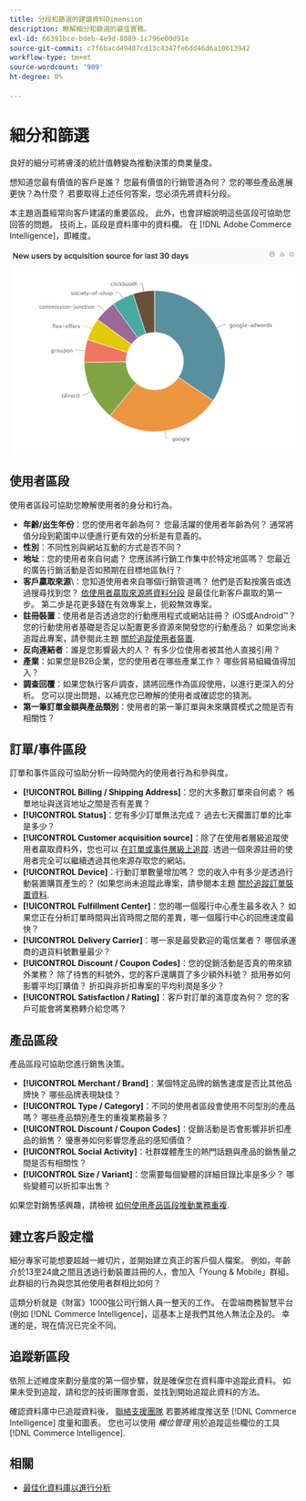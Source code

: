 ```yaml
---
title: 分段和篩選的建議資料Dimension
description: 瞭解細分和篩選的最佳實務。
exl-id: 66391bce-bdeb-4e9d-8089-1c796e00d91e
source-git-commit: c7f6bacd49487cd13c4347fe6dd46d6a10613942
workflow-type: tm+mt
source-wordcount: '909'
ht-degree: 0%

---
```


# 細分和篩選

良好的細分可將膚淺的統計值轉變為推動決策的商業量度。

想知道您最有價值的客戶是誰？ 您最有價值的行銷管道為何？ 您的哪些產品進展更快？為什麼？ 若要取得上述任何答案，您必須先將資料分段。

本主題涵蓋經常向客戶建議的重要區段。 此外，也會詳細說明這些區段可協助您回答的問題。 技術上，區段是資料庫中的資料欄。 在 [!DNL Adobe Commerce Intelligence]，即維度。

![](../../mbi/assets/mbi-critical-segments.png)


## 使用者區段

使用者區段可協助您瞭解使用者的身分和行為。

* **年齡/出生年份**：您的使用者年齡為何？ 您最活躍的使用者年齡為何？ 通常將值分段到範圍中以便進行更有效的分析是有意義的。
* **性別**：不同性別與網站互動的方式是否不同？
* **地址**：您的使用者來自何處？ 您應該將行銷工作集中於特定地區嗎？ 您最近的廣告行銷活動是否如預期在目標地區執行？
* **客戶贏取來源**\：您知道使用者來自哪個行銷管道嗎？ 他們是否點按廣告或透過搜尋找到您？ [依使用者贏取來源將資料分段](../data-analyst/analysis/google-track-user-acq.md) 是最佳化新客戶贏取的第一步。 第二步是花更多錢在有效專案上，扼殺無效專案。
* **註冊裝置**：使用者是否透過您的行動應用程式或網站註冊？ iOS或Android™？ 您的行動使用者基礎是否足以配置更多資源來開發您的行動產品？ 如果您尚未追蹤此專案，請參閱此主題 [關於追蹤使用者裝置](../data-analyst/analysis/track-usr-dev-browser.md).
* **反向連結者**：誰是您影響最大的人？ 有多少位使用者被其他人直接引用？
* **產業**：如果您是B2B企業，您的使用者在哪些產業工作？ 哪些貿易組織值得加入？
* **調查回覆**：如果您執行客戶調查，請將回應作為區段使用，以進行更深入的分析。 您可以提出問題，以補充您已瞭解的使用者或確認您的猜測。
* **第一筆訂單金額與產品類別**：使用者的第一筆訂單與未來購買模式之間是否有相關性？

## 訂單/事件區段

訂單和事件區段可協助分析一段時間內的使用者行為和參與度。

* **[!UICONTROL Billing / Shipping Address]**：您的大多數訂單來自何處？ 帳單地址與送貨地址之間是否有差異？
* **[!UICONTROL Status]**：您有多少訂單無法完成？ 過去七天擱置訂單的比率是多少？
* **[!UICONTROL Customer acquisition source]**：除了在使用者層級追蹤使用者贏取資料外，您也可以 [在訂單或事件層級上追蹤](../data-analyst/analysis/google-track-user-acq.md). 透過一個來源註冊的使用者完全可以繼續透過其他來源存取您的網站。
* **[!UICONTROL Device]**：行動訂單數量增加嗎？ 您的收入中有多少是透過行動裝置購買產生的？ (如果您尚未追蹤此專案，請參閱本主題 [關於追蹤訂單裝置資料](../data-analyst/analysis/track-usr-dev-browser.md).
* **[!UICONTROL Fulfillment Center]**：您的哪一個履行中心產生最多收入？ 如果您正在分析訂單時間與出貨時間之間的差異，哪一個履行中心的回應速度最快？
* **[!UICONTROL Delivery Carrier]**：哪一家是最受歡迎的電信業者？ 哪個承運商的退貨料號數量最少？
* **[!UICONTROL Discount / Coupon Codes]**：您的促銷活動是否真的帶來額外業務？ 除了待售的料號外，您的客戶還購買了多少額外料號？ 抵用券如何影響平均訂購值？ 折扣與非折扣專案的平均利潤是多少？
* **[!UICONTROL Satisfaction / Rating]**：客戶對訂單的滿意度為何？ 您的客戶可能會將業務轉介給您嗎？

## 產品區段

產品區段可協助您進行銷售決策。

* **[!UICONTROL Merchant / Brand]**：某個特定品牌的銷售速度是否比其他品牌快？ 哪些品牌表現缺佳？
* **[!UICONTROL Type / Category]**：不同的使用者區段會使用不同型別的產品嗎？ 哪些產品類別產生的重複業務最多？
* **[!UICONTROL Discount / Coupon Codes]**：促銷活動是否會影響非折扣產品的銷售？ 優惠券如何影響您產品的感知價值？
* **[!UICONTROL Social Activity]**：社群媒體產生的熱門話題與產品的銷售量之間是否有相關性？
* **[!UICONTROL Size / Variant]**：您需要每個變體的詳細目錄比率是多少？ 哪些變體可以折扣率出售？

如果您對銷售感興趣，請檢視 [如何使用產品區段推動業務重複](../data-analyst/analysis/most-value-source-channel.md).

## 建立客戶設定檔

細分專家可能想要超越一維切片，並開始建立真正的客戶個人檔案。 例如，年齡介於13至24歲之間且透過行動裝置註冊的人，會加入「Young &amp; Mobile」群組。 此群組的行為與您其他使用者群相比如何？

這類分析就是《財富》1000強公司行銷人員一整天的工作。 在雲端商務智慧平台(例如 [!DNL Commerce Intelligence]，這基本上是我們其他人無法企及的。 幸運的是，現在情況已完全不同。

## 追蹤新區段

依照上述維度來劃分量度的第一個步驟，就是確保您在資料庫中追蹤此資料。 如果未受到追蹤，請和您的技術團隊會面，並找到開始追蹤此資料的方法。

確認資料庫中已追蹤資料後， [聯絡支援團隊](https://experienceleague.adobe.com/docs/commerce-knowledge-base/kb/troubleshooting/miscellaneous/mbi-service-policies.html) 若要將維度推送至 [!DNL Commerce Intelligence] 度量和圖表。 您也可以使用 *欄位管理* 用於追蹤這些欄位的工具 [!DNL Commerce Intelligence].

## 相關

* [最佳化資料庫以進行分析](../best-practices/opt-db-analysis.md)

